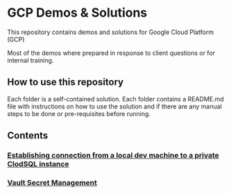 # GCP Demos & Solutions

This repository contains demos and solutions for Google Cloud Platform (GCP)

Most of the demos where prepared in response to client questions or for internal training.

## How to use this repository

Each folder is a self-contained solution.
Each folder contains a README.md file with instructions on how to use the solution and if there are
any manual steps to be done or pre-requisites before running.

## Contents

### [Establishing connection from a local dev machine to a private ClodSQL instance](iap-cloud-sql/README.md)

### [Vault Secret Management](vault/README.md)
